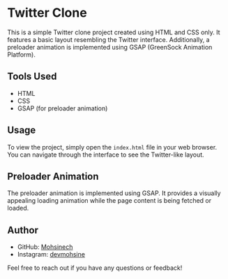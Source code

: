 # Twitter Clone

This is a simple Twitter clone project created using HTML and CSS only. It features a basic layout resembling the Twitter interface. Additionally, a preloader animation is implemented using GSAP (GreenSock Animation Platform).

## Tools Used
- HTML
- CSS
- GSAP (for preloader animation)

## Usage
To view the project, simply open the `index.html` file in your web browser. You can navigate through the interface to see the Twitter-like layout.

## Preloader Animation
The preloader animation is implemented using GSAP. It provides a visually appealing loading animation while the page content is being fetched or loaded.

## Author
- GitHub: [Mohsinech](https://github.com/Mohsinech)
- Instagram: [devmohsine](https://www.instagram.com/devmohsine/)

Feel free to reach out if you have any questions or feedback!

